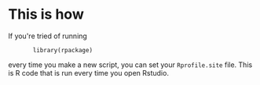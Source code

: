 # This is how #

If you're tried of running 
           
           library(rpackage)

every time you make a new script, you can set your `Rprofile.site` file. This is R code that is run every time you open Rstudio.
